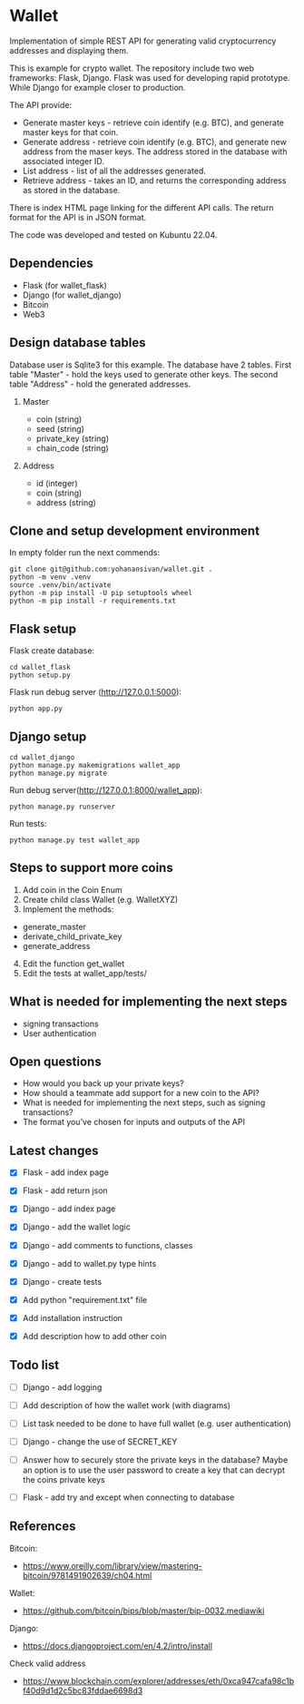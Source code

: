 # Wallet

Implementation of simple REST API for generating valid cryptocurrency addresses and displaying them.

This is example for crypto wallet. The repository include two web frameworks: Flask, Django. 
Flask was used for developing rapid prototype. While Django for example closer to production.

The API provide:
- Generate master keys - retrieve coin identify (e.g. BTC), and generate master keys for that coin.
- Generate address - retrieve coin identify (e.g. BTC), and generate new address from the maser keys. The address stored in the database with associated integer ID.
- List address - list of all the addresses generated.
- Retrieve address - takes an ID, and returns the corresponding address as stored in the database.

There is index HTML page linking for the different API calls.
The return format for the API is in JSON format.

The code was developed and tested on Kubuntu 22.04.


## Dependencies

- Flask (for wallet_flask)
- Django (for wallet_django)
- Bitcoin
- Web3


## Design database tables

Database user is Sqlite3 for this example. The database have 2 tables. 
First table "Master" - hold the keys used to generate other keys.
The second table "Address" - hold the generated addresses.

1. Master
    - coin (string)
    - seed (string)
    - private_key (string)
    - chain_code (string)

2. Address
    - id (integer)
    - coin (string)
    - address (string)


## Clone and setup development environment

In empty folder run the next commends:
```
git clone git@github.com:yohanansivan/wallet.git . 
python -m venv .venv
source .venv/bin/activate
python -m pip install -U pip setuptools wheel
python -m pip install -r requirements.txt
```

## Flask setup

Flask create database:
```
cd wallet_flask
python setup.py
```

Flask run debug server (http://127.0.0.1:5000):
```
python app.py
```


## Django setup

```
cd wallet_django
python manage.py makemigrations wallet_app
python manage.py migrate
```

Run debug server(http://127.0.0.1:8000/wallet_app):
```
python manage.py runserver
```

Run tests:
```
python manage.py test wallet_app
```


## Steps to support more coins

1. Add coin in the Coin Enum
2. Create child class Wallet (e.g. WalletXYZ)
3. Implement the methods:
  - generate_master
  - derivate_child_private_key
  - generate_address
4. Edit the function get_wallet
5. Edit the tests at wallet_app/tests/


## What is needed for implementing the next steps

- signing transactions
- User authentication

## Open questions

- How would you back up your private keys?
- How should a teammate add support for a new coin to the API?
- What is needed for implementing the next steps, such as signing transactions?
- The format you’ve chosen for inputs and outputs of the API


## Latest changes

- [x] Flask - add index page
- [x] Flask - add return json
- [x] Django - add index page
- [x] Django - add the wallet logic
- [x] Django - add comments to functions, classes
- [x] Django - add to wallet.py type hints
- [x] Django - create tests
- [x] Add python "requirement.txt" file
- [x] Add installation instruction
- [x] Add description how to add other coin


## Todo list

- [ ] Django - add logging
- [ ] Add description of how the wallet work (with diagrams)
- [ ] List task needed to be done to have full wallet (e.g. user authentication)
- [ ] Django - change the use of SECRET_KEY
- [ ] Answer how to securely store the private keys in the database? Maybe an option is to use the user password to create a key that can decrypt the coins private keys
- [ ] Flask - add try and except when connecting to database




## References

Bitcoin:
- https://www.oreilly.com/library/view/mastering-bitcoin/9781491902639/ch04.html

Wallet:
- https://github.com/bitcoin/bips/blob/master/bip-0032.mediawiki

Django:
- https://docs.djangoproject.com/en/4.2/intro/install

Check valid address
- https://www.blockchain.com/explorer/addresses/eth/0xca947cafa98c1bf40d9d1d2c5bc83fddae6698d3


